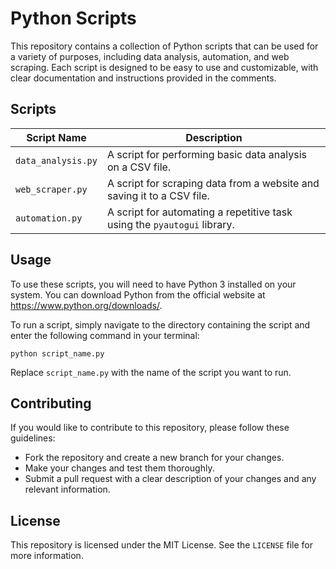 <!DOCTYPE html>
<html>
<head>
</head>
<body>
	<h1>Python Scripts</h1>
	<p>This repository contains a collection of Python scripts that can be used for a variety of purposes, including data analysis, automation, and web scraping. Each script is designed to be easy to use and customizable, with clear documentation and instructions provided in the comments.</p>
	<h2>Scripts</h2>
	<table>
		<thead>
			<tr>
				<th>Script Name</th>
				<th>Description</th>
			</tr>
		</thead>
		<tbody>
			<tr>
				<td><code>data_analysis.py</code></td>
				<td>A script for performing basic data analysis on a CSV file.</td>
			</tr>
			<tr>
				<td><code>web_scraper.py</code></td>
				<td>A script for scraping data from a website and saving it to a CSV file.</td>
			</tr>
			<tr>
				<td><code>automation.py</code></td>
				<td>A script for automating a repetitive task using the <code>pyautogui</code> library.</td>
			</tr>
		</tbody>
	</table>
	<h2>Usage</h2>
	<p>To use these scripts, you will need to have Python 3 installed on your system. You can download Python from the official website at <a href="https://www.python.org/downloads/">https://www.python.org/downloads/</a>.</p>
	<p>To run a script, simply navigate to the directory containing the script and enter the following command in your terminal:</p>
	<pre><code>python script_name.py</code></pre>
	<p>Replace <code>script_name.py</code> with the name of the script you want to run.</p>
	<h2>Contributing</h2>
	<p>If you would like to contribute to this repository, please follow these guidelines:</p>
	<ul>
		<li>Fork the repository and create a new branch for your changes.</li>
		<li>Make your changes and test them thoroughly.</li>
		<li>Submit a pull request with a clear description of your changes and any relevant information.</li>
	</ul>
	<h2>License</h2>
	<p>This repository is licensed under the MIT License. See the <code>LICENSE</code> file for more information.</p>
</body>
</html>
